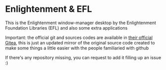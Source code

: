 # Enlightenment & EFL

This is the Enlightenment window-manager desktop by the Enlightenment Foundation Libraries (EFL) and also some extra applications

Important: the official git and sources codes are available in [their official Gitea](https://git.enlightenment.org/), this is just an updated mirror of the original source code created to make some things a little easier with the people familiaried with github

If there's any repository missing, you can request to add it filling up an issue :)

